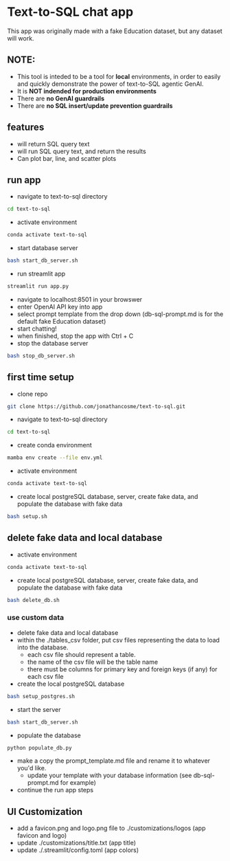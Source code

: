 # Text-to-SQL chat app
This app was originally made with a fake Education dataset, but any dataset will work.

## **NOTE:**
+ This tool is inteded to be a tool for **local** environments, in order to easily and quickly demonstrate the power of text-to-SQL agentic GenAI.
+ It is **NOT indended for production environments**
+ There are **no GenAI guardrails**
+ There are **no SQL insert/update prevention guardrails**

## features
- will return SQL query text
- will run SQL query text, and return the results
- Can plot bar, line, and scatter plots

## run app
+ navigate to text-to-sql directory
```bash
cd text-to-sql
```
+ activate environment
```bash
conda activate text-to-sql
```
+ start database server
```bash
bash start_db_server.sh
```
+ run streamlit app
```bash
streamlit run app.py
```
+ navigate to localhost:8501 in your browswer
+ enter OpenAI API key into app
+ select prompt template from the drop down (db-sql-prompt.md is for the default fake Education dataset)
+ start chatting!
+ when finished, stop the app with Ctrl + C
+ stop the database server
```bash
bash stop_db_server.sh
```

## first time setup
+ clone repo
```bash
git clone https://github.com/jonathancosme/text-to-sql.git
```
+ navigate to text-to-sql directory
```bash
cd text-to-sql
```
+ create conda environment 
```bash
mamba env create --file env.yml
```
+ activate environment
```bash
conda activate text-to-sql
```
+ create local postgreSQL database, server, create fake data, and populate the database with fake data
```bash
bash setup.sh
```

## delete fake data and local database
+ activate environment
```bash
conda activate text-to-sql
```
+ create local postgreSQL database, server, create fake data, and populate the database with fake data
```bash
bash delete_db.sh
```

### use custom data
+ delete fake data and local database
+ within the ./tables_csv folder, put csv files representing the data to load into the database. 
    + each csv file should represent a table. 
    + the name of the csv file will be the table name
    + there must be columns for primary key and foreign keys (if any) for each csv file
+ create the local postgreSQL database
```bash
bash setup_postgres.sh
```
+ start the server
```bash
bash start_db_server.sh
```
+ populate the database
```bash
python populate_db.py
```
+ make a copy the prompt_template.md file and rename it to whatever you'd like. 
    + update your template with your database information (see db-sql-prompt.md for example)
+ continue the run app steps

## UI Customization
+ add a favicon.png and logo.png file to ./customizations/logos (app favicon and logo)
+ update ./customizations/title.txt (app title)
+ update ./.streamlit/config.toml (app colors)